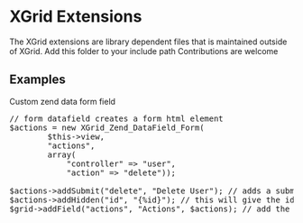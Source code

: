 XGrid Extensions
================

The XGrid extensions are library dependent files that is maintained outside of XGrid.
Add this folder to your include path 
Contributions are welcome

Examples
--------

Custom zend data form field

<pre>
// form datafield creates a form html element
$actions = new XGrid_Zend_DataField_Form(
        $this->view, 
        "actions", 
        array(
            "controller" => "user", 
            "action" => "delete"));

$actions->addSubmit("delete", "Delete User"); // adds a submit input form element
$actions->addHidden("id", "{%id}"); // this will give the id property in the dataset if there is any
$grid->addField("actions", "Actions", $actions); // add the custom datafield to your grid
</pre>
